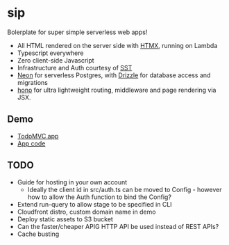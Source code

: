 # sip

Bolerplate for super simple serverless web apps!

- All HTML rendered on the server side with [HTMX](https://htmx.org), running on Lambda
- Typescript everywhere
- Zero client-side Javascript
- Infrastructure and Auth courtesy of [SST](https://sst.dev)
- [Neon](https://neon.tech) for serverless Postgres, with [Drizzle](https://orm.drizzle.team) for database access and migrations
- [hono](https://hono.dev) for ultra lightweight routing, middleware and page rendering via JSX.

## Demo

- [TodoMVC app](https://nwcjwgqs3m.execute-api.eu-west-1.amazonaws.com/)
- [App code](https://github.com/martinpllu/sip/blob/master/src/app.tsx)

## TODO

- Guide for hosting in your own account
  - Ideally the client id in src/auth.ts can be moved to Config - however how to allow the Auth function to bind the Config?
- Extend run-query to allow stage to be specified in CLI
- Cloudfront distro, custom domain name in demo
- Deploy static assets to S3 bucket
- Can the faster/cheaper APIG HTTP API be used instead of REST APIs?
- Cache busting
